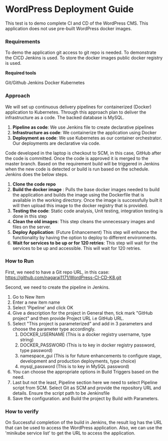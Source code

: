 # WordPress Deployment Guide

This test is to demo complete CI and CD of the WordPress CMS.
This application does not use pre-built WordPress docker images.
### Requirements
To demo the application git access to git repo is needed. To demonstrate the CICD Jenkins is used. To store the docker images public docker registry is used.

**Required tools**

Git/Github
Jenkins
Docker
Kubernetes

### Approach

We will set up continuous delivery pipelines for containerized (Docker) application to Kubernetes. Through this approach plan to deliver the infrastructure as a code. The backed database is MySQL.

1. **Pipeline as code**: We use Jenkins file to create declarative pipelines
2. **Infrastructure as code**: We containerize the application using Docker
3. **Deployment as code**: We use Kubernetes as our container orchestrator. Our deployments are declarative via code.

Code developed in the laptop is checkout to SCM, in this case, GitHub after the code is committed. Once the code is approved it is merged to the master branch. Based on the requirement build will be triggered in Jenkins when the new code is detected or build is run based on the schedule.
Jenkins does the below steps.
1. **Clone the code repo**
2. **Build the docker image** :
Pulls the base docker images needed to build the application and builds the image using the Dockerfile that is available in the working directory. Once the image is successfully built it will then upload this image to the docker registry that is provided.
3. **Testing the code**: 
Static code analysis, Unit testing, integration testing is done in this step
4. **Clean the old images**:
This step cleans the unnecessary images and files on the server.
5. **Deploy Application**: (Future Enhancement)
This step will enhance the functionality by having the option to deploy to different environments.
6. **Wait for services to be up or for 120 retries**:
This step will wait for the services to be up and accessible. This will wait for 120 retries.

### How to Run

First, we need to have a Git repo URL, in this case: https://github.com/nagaraj1171/WordPress-CI-CD-K8.git

Second, we need to create the pipeline in Jenkins.
1. Go to New Item
2. Enter a new item name
3. Select 'Pipeline' and click OK
4. Give a description for the project in General then, tick mark "GitHub project" and then provide Project URL i.e GitHub URL.
5. Select "This project is parameterized" and add in 3 parameters and choose the parameter type accordingly.    
    1. DOCKER_USERNAME (This is a docker registry username, type string)
    2. DOCKER_PASSWORD (This is to key in docker registry password, type password)
    3. namespace_gui (This is for future enhancements to configure stage, development and production deployments, type choice)
    4. mysql_password (This is to key in MySQL password)
6. You can choose the appropriate options in Build Triggers based on the need.
7. Last but not the least, Pipeline section here we need to select Pipeline script from SCM. Select Git as SCM and provide the repository URL and details.
   Ensure the script path to be Jenkinsfile
8. Save the configuration. and Build the project by Build with Parameters.

### How to verify

On Successful completion of the build in Jenkins, the result log has the URL that can be used to access the WordPress application. Also, we can use the 'minikube service list' to get the URL to access the application.